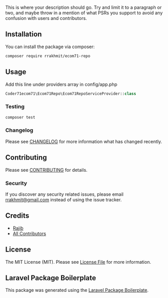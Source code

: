 This is where your description should go. Try and limit it to a paragraph or two, and maybe throw in a mention of what PSRs you support to avoid any confusion with users and contributors.

## Installation

You can install the package via composer:

```bash
composer require rrakhmit/ecom71-repo
```

## Usage
Add this line under providers array in config/app.php
``` php
Coder71ecom71\Ecom71Repo\Ecom71RepoServiceProvider::class
```

### Testing

``` bash
composer test
```

### Changelog

Please see [CHANGELOG](CHANGELOG.md) for more information what has changed recently.

## Contributing

Please see [CONTRIBUTING](CONTRIBUTING.md) for details.

### Security

If you discover any security related issues, please email rrakhmit@gmail.com instead of using the issue tracker.

## Credits

- [Rajib](https://github.com/rrakhmit)
- [All Contributors](../../contributors)

## License

The MIT License (MIT). Please see [License File](LICENSE.md) for more information.

## Laravel Package Boilerplate

This package was generated using the [Laravel Package Boilerplate](https://laravelpackageboilerplate.com).
